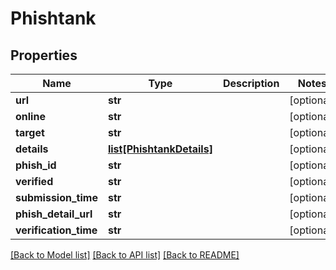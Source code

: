 # Phishtank

## Properties
Name | Type | Description | Notes
------------ | ------------- | ------------- | -------------
**url** | **str** |  | [optional] 
**online** | **str** |  | [optional] 
**target** | **str** |  | [optional] 
**details** | [**list[PhishtankDetails]**](PhishtankDetails.md) |  | [optional] 
**phish_id** | **str** |  | [optional] 
**verified** | **str** |  | [optional] 
**submission_time** | **str** |  | [optional] 
**phish_detail_url** | **str** |  | [optional] 
**verification_time** | **str** |  | [optional] 

[[Back to Model list]](../README.md#documentation-for-models) [[Back to API list]](../README.md#documentation-for-api-endpoints) [[Back to README]](../README.md)


